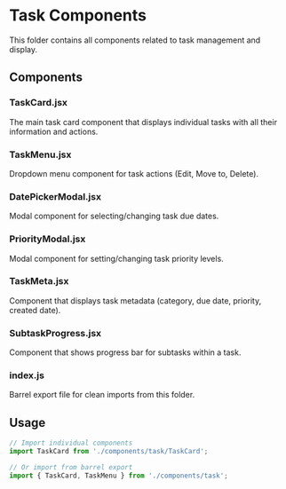 # Task Components

This folder contains all components related to task management and display.

## Components

### TaskCard.jsx
The main task card component that displays individual tasks with all their information and actions.

### TaskMenu.jsx
Dropdown menu component for task actions (Edit, Move to, Delete).

### DatePickerModal.jsx
Modal component for selecting/changing task due dates.

### PriorityModal.jsx
Modal component for setting/changing task priority levels.

### TaskMeta.jsx
Component that displays task metadata (category, due date, priority, created date).

### SubtaskProgress.jsx
Component that shows progress bar for subtasks within a task.

### index.js
Barrel export file for clean imports from this folder.

## Usage

```javascript
// Import individual components
import TaskCard from './components/task/TaskCard';

// Or import from barrel export
import { TaskCard, TaskMenu } from './components/task';
```
